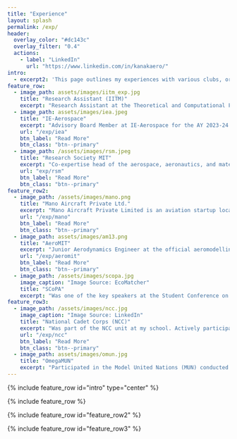 ```yaml
---
title: "Experience"
layout: splash
permalink: /exp/
header:
  overlay_color: "#dc143c"
  overlay_filter: "0.4"
  actions:
    - label: "LinkedIn"
      url: "https://www.linkedin.com/in/kanakaero/"
intro: 
  - excerpt2: 'This page outlines my experiences with various clubs, organizations, and other professional engagements'
feature_row:
  - image_path: assets/images/iitm_exp.jpg
    title: "Research Assistant (IITM)"
    excerpt: "Research Assistant at the Theoretical and Computational Fluid Mechanics Lab, Department of Aerospace Engineering at IIT Madras.<br><br><br><b>Date:</b> Ongoing"
  - image_path: assets/images/iea.jpeg
    title: "IE-Aerospace"
    excerpt: "Advisory Board Member at IE-Aerospace for the AY 2023-24. <br> <b>Date:</b> September 2024<br><br>"
    url: "/exp/iea"
    btn_label: "Read More"
    btn_class: "btn--primary"
  - image_path: /assets/images/rsm.jpeg
    title: "Research Society MIT"
    excerpt: "Co-expertise head of the aerospace, aeronautics, and material sciences domains at Manipal’s official student research body for the AY 2023-24.<br> <b>Date:</b> September 2024"
    url: "exp/rsm"
    btn_label: "Read More"
    btn_class: "btn--primary"
feature_row2:
  - image_path: /assets/images/mano.png
    title: "Mano Aircraft Private Ltd."
    excerpt: "Mano Aircraft Private Limited is an aviation startup located in Coimbatore, India and operates in the homebuilt aircraft segment of the industry.<br> <b>Date:</b> May 2023<br>"
    url: "/exp/mano"
    btn_label: "Read More"
    btn_class: "btn--primary"
  - image_path: assets/images/am13.png
    title: "AeroMIT"
    excerpt: "Junior Aerodynamics Engineer at the official aeromodelling team of the Manipal Institute of technology, Manipal, India. <br> <b>Date:</b> April 2023"
    url: "/exp/aeromit"
    btn_label: "Read More"
    btn_class: "btn--primary"
  - image_path: /assets/images/scopa.jpg
    image_caption: "Image Source: EcoMatcher"
    title: "SCoPA"
    excerpt: "Was one of the key speakers at the Student Conference on the Paris Agreement (SCoPA), where my school represented India. I spoke on a global platform about India’s climate issues and what we as a country are doing to mitigate these problems.<br> <b>Date:</b> March 2020"
feature_row3:
  - image_path: /assets/images/ncc.jpg
    image_caption: "Image Source: LinkedIn"
    title: "National Cadet Corps (NCC)"
    excerpt: "Was part of the NCC unit at my school. Actively participated in various camps, rallies, and social awareness drives.<br> <b>Date:</b> April 2018"
    url: "/exp/ncc"
    btn_label: "Read More"
    btn_class: "btn--primary"
  - image_path: assets/images/omun.jpg
    title: "OmegaMUN"
    excerpt: "Participated in the Model United Nations (MUN) conducted by my school. Represented Canada, and the topic of the MUN was whether Weapons of   Mass Destruction (WMD) should be banned. All the countries reached a consensus and a resolution was drafted.<br> <b>Date:</b> April 2018<br>"
---
```


{% include feature_row id="intro" type="center" %}

{% include feature_row %}

{% include feature_row id="feature_row2" %}

{% include feature_row id="feature_row3" %}